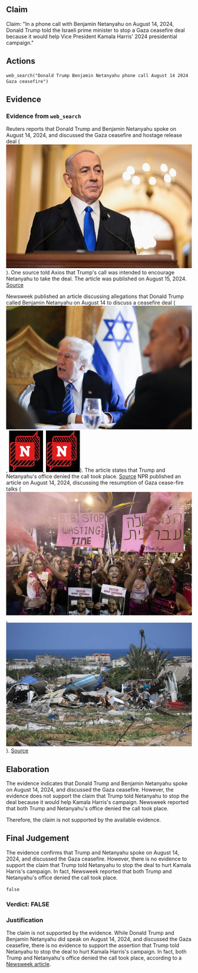 ## Claim
Claim: "In a phone call with Benjamin Netanyahu on August 14, 2024, Donald Trump told the Israeli prime minister to stop a Gaza ceasefire deal because it would help Vice President Kamala Harris' 2024 presidential campaign."

## Actions
```
web_search("Donald Trump Benjamin Netanyahu phone call August 14 2024 Gaza ceasefire")
```

## Evidence
### Evidence from `web_search`
Reuters reports that Donald Trump and Benjamin Netanyahu spoke on August 14, 2024, and discussed the Gaza ceasefire and hostage release deal (![image 4075](media/2025-08-23_00-46-1755909974-533843.jpg)). One source told Axios that Trump's call was intended to encourage Netanyahu to take the deal. The article was published on August 15, 2024. [Source](https://www.reuters.com/world/trump-netanyahu-speak-about-gaza-hostage-ceasefire-deal-axios-reports-2024-08-15/)

Newsweek published an article discussing allegations that Donald Trump called Benjamin Netanyahu on August 14 to discuss a ceasefire deal (![image 4080](media/2025-08-23_00-46-1755909982-447907.jpg), ![image 4081](media/2025-08-23_00-46-1755909983-160119.jpg), ![image 4081](media/2025-08-23_00-46-1755909983-160119.jpg)). The article states that Trump and Netanyahu's office denied the call took place. [Source](https://www.newsweek.com/donald-trump-accused-crime-benjamin-netanyahu-call-ceasefire-hamas-1942248) NPR published an article on August 14, 2024, discussing the resumption of Gaza cease-fire talks (![image 4093](media/2025-08-23_00-46-1755909991-227394.jpg), ![image 4092](media/2025-08-23_00-46-1755909989-387454.jpg)). [Source](https://www.npr.org/2024/08/14/g-s1-16958/gaza-ceasefire-talks-israel-hamas)


## Elaboration
The evidence indicates that Donald Trump and Benjamin Netanyahu spoke on August 14, 2024, and discussed the Gaza ceasefire. However, the evidence does not support the claim that Trump told Netanyahu to stop the deal because it would help Kamala Harris's campaign. Newsweek reported that both Trump and Netanyahu's office denied the call took place.

Therefore, the claim is not supported by the available evidence.


## Final Judgement
The evidence confirms that Trump and Netanyahu spoke on August 14, 2024, and discussed the Gaza ceasefire. However, there is no evidence to support the claim that Trump told Netanyahu to stop the deal to hurt Kamala Harris's campaign. In fact, Newsweek reported that both Trump and Netanyahu's office denied the call took place.

`false`

### Verdict: FALSE

### Justification
The claim is not supported by the evidence. While Donald Trump and Benjamin Netanyahu did speak on August 14, 2024, and discussed the Gaza ceasefire, there is no evidence to support the assertion that Trump told Netanyahu to stop the deal to hurt Kamala Harris's campaign. In fact, both Trump and Netanyahu's office denied the call took place, according to a [Newsweek article](https://www.newsweek.com/donald-trump-accused-crime-benjamin-netanyahu-call-ceasefire-hamas-1942248).
